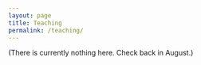 ```yaml
---
layout: page
title: Teaching
permalink: /teaching/
---
```


(There is currently nothing here. Check back in August.)

